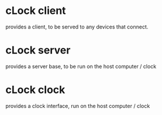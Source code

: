 # cLock client
provides a client, to be served to any devices that connect.
# cLock server
provides a server base, to be run on the host computer / clock
# cLock clock
provides a clock interface, run on the host computer / clock